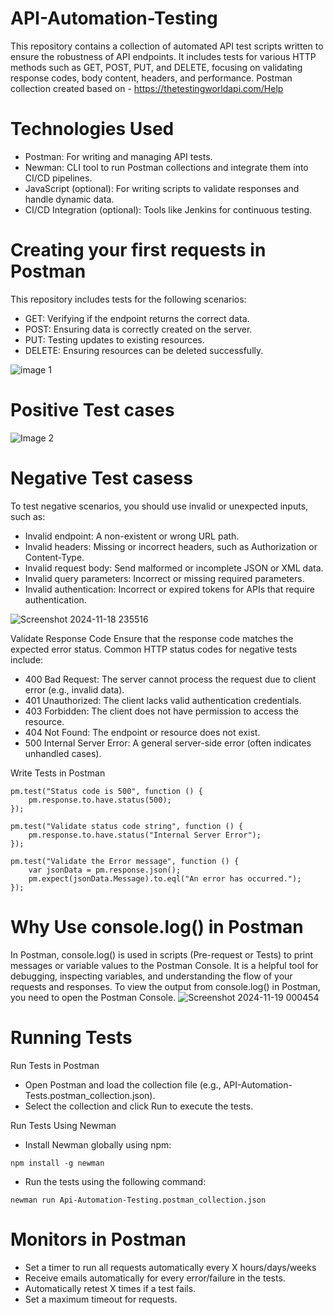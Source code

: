 # API-Automation-Testing
This repository contains a collection of automated API test scripts written to ensure the robustness of API endpoints. It includes tests for various HTTP methods such as GET, POST, PUT, and DELETE, focusing on validating response codes, body content, headers, and performance.
Postman collection created based on - https://thetestingworldapi.com/Help

# Technologies Used
* Postman: For writing and managing API tests.
* Newman: CLI tool to run Postman collections and integrate them into CI/CD pipelines.
* JavaScript (optional): For writing scripts to validate responses and handle dynamic data.
* CI/CD Integration (optional): Tools like Jenkins for continuous testing.

# Creating your first requests in Postman
This repository includes tests for the following scenarios:
* GET: Verifying if the endpoint returns the correct data.
* POST: Ensuring data is correctly created on the server.
* PUT: Testing updates to existing resources.
* DELETE: Ensuring resources can be deleted successfully.
  
![image 1](https://github.com/user-attachments/assets/ddca5151-2090-47e2-bc4e-869bbf7216c9)

# Positive Test cases
![Image 2](https://github.com/user-attachments/assets/28779a36-9242-49b6-9429-37835a1fc4ba)

# Negative Test casess
To test negative scenarios, you should use invalid or unexpected inputs, such as:
* Invalid endpoint: A non-existent or wrong URL path.
* Invalid headers: Missing or incorrect headers, such as Authorization or Content-Type.
* Invalid request body: Send malformed or incomplete JSON or XML data.
* Invalid query parameters: Incorrect or missing required parameters.
* Invalid authentication: Incorrect or expired tokens for APIs that require authentication.

![Screenshot 2024-11-18 235516](https://github.com/user-attachments/assets/6e6e0edb-0fc1-480d-9c47-3984f65e80dd)

Validate Response Code
Ensure that the response code matches the expected error status. Common HTTP status codes for negative tests include:
* 400 Bad Request: The server cannot process the request due to client error (e.g., invalid data).
* 401 Unauthorized: The client lacks valid authentication credentials.
* 403 Forbidden: The client does not have permission to access the resource.
* 404 Not Found: The endpoint or resource does not exist.
* 500 Internal Server Error: A general server-side error (often indicates unhandled cases).

Write Tests in Postman
```
pm.test("Status code is 500", function () {
    pm.response.to.have.status(500);
});

pm.test("Validate status code string", function () {
    pm.response.to.have.status("Internal Server Error");
});

pm.test("Validate the Error message", function () {
    var jsonData = pm.response.json();
    pm.expect(jsonData.Message).to.eql("An error has occurred.");
});
```
# Why Use console.log() in Postman
In Postman, console.log() is used in scripts (Pre-request or Tests) to print messages or variable values to the Postman Console. It is a helpful tool for debugging, inspecting variables, and understanding the flow of your requests and responses. To view the output from console.log() in Postman, you need to open the Postman Console.
![Screenshot 2024-11-19 000454](https://github.com/user-attachments/assets/89379fd8-3365-4f9d-9d1f-2eb0ffbc9717)

# Running Tests
Run Tests in Postman
* Open Postman and load the collection file (e.g., API-Automation-Tests.postman_collection.json).
* Select the collection and click Run to execute the tests.

Run Tests Using Newman
* Install Newman globally using npm:
```
npm install -g newman
```
* Run the tests using the following command:
```
newman run Api-Automation-Testing.postman_collection.json
```

# Monitors in Postman
* Set a timer to run all requests automatically every X hours/days/weeks
* Receive emails automatically for every error/failure in the tests.
* Automatically retest X times if a test fails.
* Set a maximum timeout for requests.


